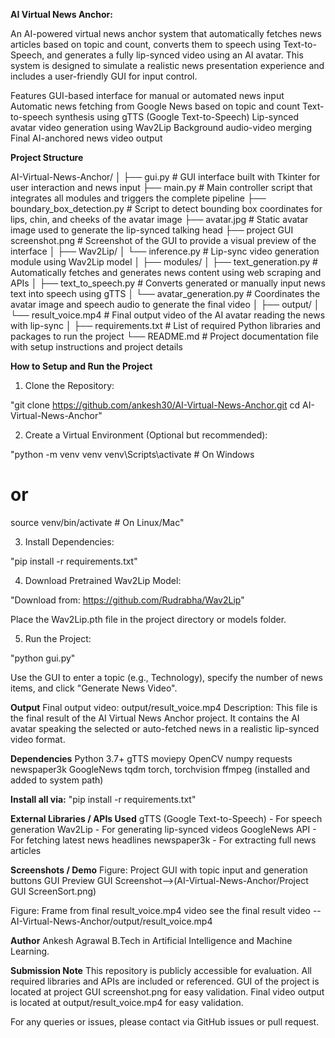 **AI Virtual News Anchor:**

An AI-powered virtual news anchor system that automatically fetches news articles based on topic and count, 
converts them to speech using Text-to-Speech, and generates a fully lip-synced video using an AI avatar. 
This system is designed to simulate a realistic news presentation experience and includes a user-friendly GUI for input control.

Features
GUI-based interface for manual or automated news input
Automatic news fetching from Google News based on topic and count
Text-to-speech synthesis using gTTS (Google Text-to-Speech)
Lip-synced avatar video generation using Wav2Lip
Background audio-video merging
Final AI-anchored news video output

**Project Structure**

AI-Virtual-News-Anchor/
│
├── gui.py                           # GUI interface built with Tkinter for user interaction and news input
├── main.py                          # Main controller script that integrates all modules and triggers the complete pipeline
├── boundary_box_detection.py        # Script to detect bounding box coordinates for lips, chin, and cheeks of the avatar image
├── avatar.jpg                       # Static avatar image used to generate the lip-synced talking head
├── project GUI screenshot.png       # Screenshot of the GUI to provide a visual preview of the interface
│
├── Wav2Lip/
│   └── inference.py                 # Lip-sync video generation module using Wav2Lip model
│
├── modules/
│   ├── text_generation.py          # Automatically fetches and generates news content using web scraping and APIs
│   ├── text_to_speech.py           # Converts generated or manually input news text into speech using gTTS
│   └── avatar_generation.py        # Coordinates the avatar image and speech audio to generate the final video
│
├── output/
│   └── result_voice.mp4            # Final output video of the AI avatar reading the news with lip-sync
│
├── requirements.txt                # List of required Python libraries and packages to run the project
└── README.md                       # Project documentation file with setup instructions and project details


**How to Setup and Run the Project**

1. Clone the Repository:

"git clone https://github.com/ankesh30/AI-Virtual-News-Anchor.git
cd AI-Virtual-News-Anchor"

2. Create a Virtual Environment (Optional but recommended):

"python -m venv venv
venv\Scripts\activate    # On Windows
# or
source venv/bin/activate  # On Linux/Mac"

3. Install Dependencies:

"pip install -r requirements.txt"

4. Download Pretrained Wav2Lip Model:

"Download from: https://github.com/Rudrabha/Wav2Lip"

Place the Wav2Lip.pth file in the project directory or models folder.

5. Run the Project:

"python gui.py"

Use the GUI to enter a topic (e.g., Technology), specify the number of news items, and click "Generate News Video".

**Output**
Final output video: output/result_voice.mp4
Description: This file is the final result of the AI Virtual News Anchor project. It contains the AI avatar speaking the selected or auto-fetched news in a realistic lip-synced video format.

**Dependencies**
Python 3.7+
gTTS
moviepy
OpenCV
numpy
requests
newspaper3k
GoogleNews
tqdm
torch, torchvision
ffmpeg (installed and added to system path)

**Install all via:**
"pip install -r requirements.txt"

**External Libraries / APIs Used**
gTTS (Google Text-to-Speech) - For speech generation
Wav2Lip - For generating lip-synced videos
GoogleNews API - For fetching latest news headlines
newspaper3k - For extracting full news articles

**Screenshots / Demo**
Figure: Project GUI with topic input and generation buttons
GUI Preview
GUI Screenshot-->(AI-Virtual-News-Anchor/Project GUI ScreenSort.png)

Figure: Frame from final result_voice.mp4 video
see the final result video -- AI-Virtual-News-Anchor/output/result_voice.mp4

**Author**
Ankesh Agrawal
B.Tech in Artificial Intelligence and Machine Learning.

**Submission Note**
This repository is publicly accessible for evaluation.
All required libraries and APIs are included or referenced.
GUI of the project is located at project GUI screenshot.png for easy validation.
Final video output is located at output/result_voice.mp4 for easy validation.

For any queries or issues, please contact via GitHub issues or pull request.
